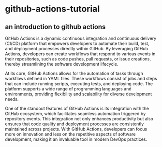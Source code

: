 # github-actions-tutorial

## an introduction to github actions

GitHub Actions is a dynamic continuous integration and continuous delivery (CI/CD) platform that empowers developers to automate their build, test, and deployment processes directly within GitHub. By leveraging GitHub Actions, developers can create workflows that respond to various events in their repositories, such as code pushes, pull requests, or issue creations, thereby streamlining the software development lifecycle.

At its core, GitHub Actions allows for the automation of tasks through workflows defined in YAML files. These workflows consist of jobs and steps that can include running scripts, executing tests, and deploying code. The platform supports a wide range of programming languages and environments, providing flexibility and scalability for diverse development needs.

One of the standout features of GitHub Actions is its integration with the GitHub ecosystem, which facilitates seamless automation triggered by repository events. This integration not only enhances productivity but also ensures that code quality and deployment processes are consistently maintained across projects. With GitHub Actions, developers can focus more on innovation and less on the repetitive aspects of software development, making it an invaluable tool in modern DevOps practices.
